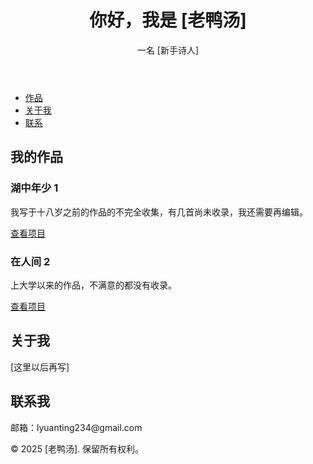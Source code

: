 <!DOCTYPE html>
<html lang="en">
<head>    
<meta charset="UTF-8">    
<meta name="viewport" content="width=device-width, initial-scale=1.0">    
<title>我的作品集</title>    
<link rel="stylesheet" href="styles.css">
</head>
<body>    
<header>        
<h1>你好，我是 [老鸭汤]</h1>        
<p>一名 [新手诗人]</p>    
</header>    
<nav>        
<ul>            
<li><a href="#projects">作品</a></li>            
<li><a href="#about">关于我</a></li>            
<li><a href="#contact">联系</a></li>        
</ul>    
</nav>    
<main>        
<section id="projects">            
<h2>我的作品</h2>            
<div class="project">                
<h3> 湖中年少 1</h3>                
<p>我写于十八岁之前的作品的不完全收集，有几首尚未收录，我还需要再编辑。</p>                
<a href="https://example.com">查看项目</a>            
</div>            
<div class="project">                
<h3>在人间 2</h3>                
<p>上大学以来的作品，不满意的都没有收录。</p>                
<a href="https://example.com">查看项目</a>            
</div>        
</section>        
<section id="about">            
<h2>关于我</h2>            
<p>[这里以后再写]</p>        
</section>        
<section id="contact">            
<h2>联系我</h2>            
<p>邮箱：lyuanting234@gmail.com</p>        
</section>    
</main>    
<footer>        
<p>© 2025 [老鸭汤]. 保留所有权利。</p>    
</footer>
</body>
</html>
